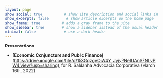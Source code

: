 ```yaml
---
layout: page
show_social: true          # show site description and social links in the footer
show_excerpts: false        # show article excerpts on the home page
show_frame: true          # adds a gray frame to the site
show_sidebar: true        # show a sidebar instead of the usual header
minimal: false             # use a dark header
---
```


**Presentations**
- **[Economic Conjuncture and Public Finance]**(https://drive.google.com/file/d/153GqzgeOiW4Y_JyjyPNeIUAnSZNLyPW4/view?usp=sharing), for R. Saldanha Advocacia Corporativa (March 16th, 2022)
